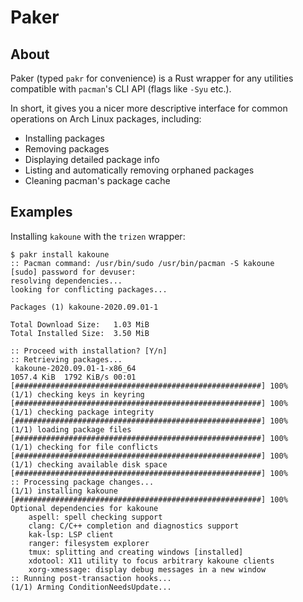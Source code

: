 # Paker

## About

Paker (typed `pakr` for convenience) is a Rust wrapper for any utilities
compatible with `pacman`'s CLI API (flags like `-Syu` etc.).

In short, it gives you a nicer more descriptive interface for common
operations on Arch Linux packages, including:

- Installing packages
- Removing packages
- Displaying detailed package info
- Listing and automatically removing orphaned packages
- Cleaning pacman's package cache

## Examples

Installing `kakoune` with the `trizen` wrapper:

```console
$ pakr install kakoune
:: Pacman command: /usr/bin/sudo /usr/bin/pacman -S kakoune
[sudo] password for devuser:
resolving dependencies...
looking for conflicting packages...

Packages (1) kakoune-2020.09.01-1

Total Download Size:   1.03 MiB
Total Installed Size:  3.50 MiB

:: Proceed with installation? [Y/n]
:: Retrieving packages...
 kakoune-2020.09.01-1-x86_64                                     1057.4 KiB  1792 KiB/s 00:01 [#######################################################] 100%
(1/1) checking keys in keyring                                                                [#######################################################] 100%
(1/1) checking package integrity                                                              [#######################################################] 100%
(1/1) loading package files                                                                   [#######################################################] 100%
(1/1) checking for file conflicts                                                             [#######################################################] 100%
(1/1) checking available disk space                                                           [#######################################################] 100%
:: Processing package changes...
(1/1) installing kakoune                                                                      [#######################################################] 100%
Optional dependencies for kakoune
    aspell: spell checking support
    clang: C/C++ completion and diagnostics support
    kak-lsp: LSP client
    ranger: filesystem explorer
    tmux: splitting and creating windows [installed]
    xdotool: X11 utility to focus arbitrary kakoune clients
    xorg-xmessage: display debug messages in a new window
:: Running post-transaction hooks...
(1/1) Arming ConditionNeedsUpdate...
```
